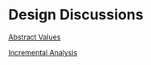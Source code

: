 # Design Discussions

[Abstract Values](https://github.com/facebookexperimental/MIRAI/blob/main/documentation/AbstractValues.md)

[Incremental Analysis](https://github.com/facebookexperimental/MIRAI/blob/main/documentation/IncrementalAnalysis.md)